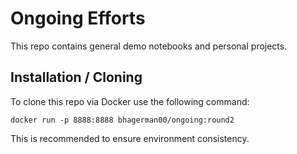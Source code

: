 # Ongoing Efforts

This repo contains general demo notebooks and personal projects.

## Installation / Cloning

To clone this repo via Docker use the following command:

`docker run -p 8888:8888 bhagerman00/ongoing:round2`

This is recommended to ensure environment consistency. 
